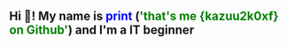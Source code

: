 <h2 align="left">Hi 👋! My name is <span style="color: blue;">print</span> (<span style="color: green;">'that's me {kazuu2k0xf} on Github'</span>) and I'm a IT beginner</h2>


</br>
</br>
</br>
</br>
</br>
</br>
</br>



